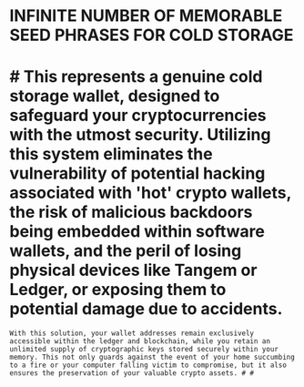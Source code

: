 # INFINITE NUMBER OF MEMORABLE SEED PHRASES FOR COLD STORAGE
# # This represents a genuine cold storage wallet, designed to safeguard your cryptocurrencies with the utmost security. Utilizing this system eliminates the vulnerability of potential hacking associated with 'hot' crypto wallets, the risk of malicious backdoors being embedded within software wallets, and the peril of losing physical devices like Tangem or Ledger, or exposing them to potential damage due to accidents.
    With this solution, your wallet addresses remain exclusively accessible within the ledger and blockchain, while you retain an unlimited supply of cryptographic keys stored securely within your memory. This not only guards against the event of your home succumbing to a fire or your computer falling victim to compromise, but it also ensures the preservation of your valuable crypto assets. # #
